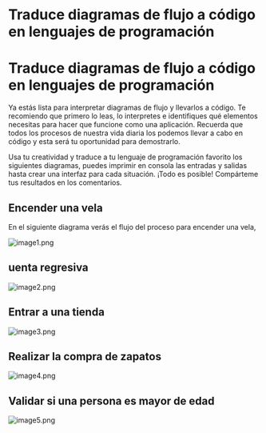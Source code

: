 # Traduce diagramas de flujo a código en lenguajes de programación

# Traduce diagramas de flujo a código en lenguajes de programación

Ya estás lista para interpretar diagramas de flujo y llevarlos a código. Te recomiendo que primero lo leas, lo interpretes e identifiques qué elementos necesitas para hacer que funcione como una aplicación. Recuerda que todos los procesos de nuestra vida diaria los podemos llevar a cabo en código y esta será tu oportunidad para demostrarlo.

Usa tu creatividad y traduce a tu lenguaje de programación favorito los siguientes diagramas, puedes imprimir en consola las entradas y salidas hasta crear una interfaz para cada situación. ¡Todo es posible! Compárteme tus resultados en los comentarios.

## Encender una vela

En el siguiente diagrama verás el flujo del proceso para encender una vela,

![image1.png](https://static.platzi.com/media/user_upload/image1-a3dbb9d9-a3ff-4552-a2b2-46f4f6fd5168.jpg)

## uenta regresiva

![image2.png](https://static.platzi.com/media/user_upload/image2-df00d6cb-56d5-4287-87cc-a06f408dd317.jpg)

## Entrar a una tienda

![image3.png](https://static.platzi.com/media/user_upload/image3-4691c5fb-4341-4f36-af2a-a50dd18c8227.jpg)

## Realizar la compra de zapatos

![image4.png](https://static.platzi.com/media/user_upload/image4-becc39bc-609b-4e39-a296-2174d4958ad1.jpg)

## Validar si una persona es mayor de edad

![image5.png](https://static.platzi.com/media/user_upload/image5-82d79d7c-d48e-4394-b17b-9e18122b12c1.jpg)